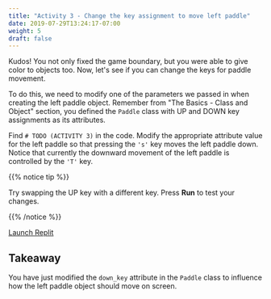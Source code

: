 ```yaml
---
title: "Activity 3 - Change the key assignment to move left paddle"
date: 2019-07-29T13:24:17-07:00
weight: 5
draft: false
---
```


Kudos! You not only fixed the game boundary, but you were able to give color to objects too. Now, let's see if you can change the keys for paddle movement.

To do this, we need to modify one of the parameters we passed in when creating the left paddle object. Remember from "The Basics - Class and Object" section, you defined the `Paddle` class with UP and DOWN key assignments as its attributes.

Find `# TODO (ACTIVITY 3)` in the code. Modify the appropriate attribute value for the left paddle so that pressing the `'s'` key moves the left paddle down. Notice that currently the downward movement of the left paddle is controlled by the `'T'` key.

{{% notice tip %}}

Try swapping the UP key with a different key. Press <b>Run</b> to test your changes.

{{% /notice %}}

<a class="my-2 mx-4 btn btn-info" href="https://replit.com/@nuevofoundation/PongLessonStudent" target="_blank">Launch Replit</a>

## Takeaway

You have just modified the `down_key` attribute in the `Paddle` class to influence how the left paddle object should move on screen.
